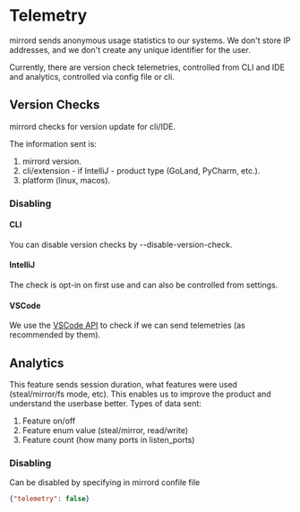 # Telemetry

mirrord sends anonymous usage statistics to our systems.
We don't store IP addresses, and we don't create any unique identifier for the user.

Currently, there are version check telemetries, controlled from CLI and IDE and analytics, controlled via config file or cli.

## Version Checks

mirrord checks for version update for cli/IDE.

The information sent is:
1. mirrord version.
2. cli/extension - if IntelliJ - product type (GoLand, PyCharm, etc.).
3. platform (linux, macos).

### Disabling

#### CLI

You can disable version checks by --disable-version-check.

#### IntelliJ

The check is opt-in on first use and can also be controlled from settings.

#### VSCode

We use the [VSCode API](https://code.visualstudio.com/docs/getstarted/telemetry) to check if we can send telemetries (as recommended by them).


## Analytics

This feature sends session duration, what features were used (steal/mirror/fs mode, etc).
This enables us to improve the product and understand the userbase better.
Types of data sent:
1. Feature on/off
2. Feature enum value (steal/mirror, read/write)
3. Feature count (how many ports in listen_ports)


### Disabling 

Can be disabled by specifying in mirrord confile file
```json
{"telemetry": false}
```
